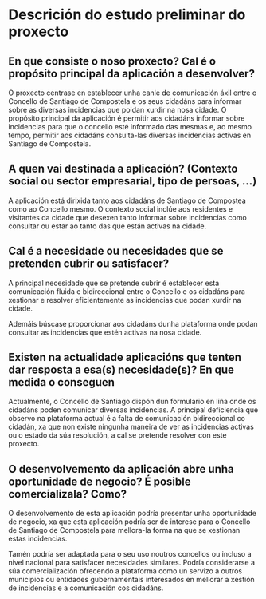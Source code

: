 # Descrición do estudo preliminar do proxecto

## En que consiste o noso proxecto? Cal é o propósito principal da aplicación a desenvolver?

O proxecto centrase en establecer unha canle de comunicación áxil entre o Concello de Santiago de Compostela e os seus cidadáns para informar sobre as diversas incidencias que poidan xurdir na nosa cidade. O propósito principal da aplicación é permitir aos cidadáns informar sobre incidencias para que o concello esté informado das mesmas e, ao mesmo tempo, permitir aos cidadáns consulta-las diversas incidencias activas en Santiago de Compostela.

## A quen vai destinada a aplicación? (Contexto social ou sector empresarial, tipo de persoas, ...)
A aplicación está dirixida tanto aos cidadáns de Santiago de Compostea como ao Concello mesmo. O contexto social inclúe aos residentes e visitantes da cidade que desexen tanto informar sobre incidencias como consultar ou estar ao tanto das que están activas na cidade.

## Cal é a necesidade ou necesidades que se pretenden cubrir ou satisfacer? 

A principal necesidade que se pretende cubrir é establecer esta comunicación fluida e bidireccional entre o Concello e os cidadáns para xestionar e resolver eficientemente as incidencias que podan xurdir na cidade.

Ademáis búscase proporcionar aos cidadáns dunha plataforma onde podan consultar as incidencias que estén activas na nosa cidade.

## Existen na actualidade aplicacións que tenten dar resposta a esa(s) necesidade(s)? En que medida o conseguen
Actualmente, o Concello de Santiago dispón dun formulario en liña onde os cidadáns poden comunicar diversas incidencias. A principal deficiencia que observo na plataforma actual é a falta de comunicación bidireccional co cidadán, xa que non existe ningunha maneira de ver as incidencias activas ou o estado da súa resolución, a cal se pretende resolver con este proxecto.

## O desenvolvemento da aplicación abre unha oportunidade de negocio? É posible comercializala? Como?
O desenvolvemento de esta aplicación podría presentar unha oportunidade de negocio, xa que esta aplicación podría ser de interese para o Concello de Santiago de Compostela para mellora-la forma na que se xestionan estas incidencias.

Tamén podría ser adaptada para o seu uso noutros concellos ou incluso a nivel nacional para satisfacer necesidades similares. Podría considerarse a súa comercialización ofrecendo a plataforma como un servizo a outros municipios ou entidades gubernamentais interesados en mellorar a xestión de incidencias e a comunicación cos cidadáns.
